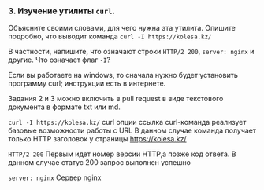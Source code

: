 ### 3. Изучение утилиты `curl`.

Объясните своими словами, для чего нужна эта утилита. Опишите подробно, что выводит команда `curl -I https://kolesa.kz/`

В частности, напишите, что означают строки `HTTP/2 200`, `server: nginx` и другие. Что означает флаг `-I`?

Если вы работаете на windows, то сначала нужно будет установить программу curl; инструкции есть в интернете.

Задания 2 и 3 можно включить в pull request в виде текстового документа в формате txt или md.

`curl -I https://kolesa.kz/` curl опции ссылка
curl-команда реализует базовые возможности работы с URL
В данном случае команда получает только HTTP заголовок у страницы https://kolesa.kz/

`HTTP/2 200` 
Первым идет номер версии HTTP,а позже код ответа. В данном случае статус 200 запрос выполнен успешно

`server: nginx`
Сервер nginx 
